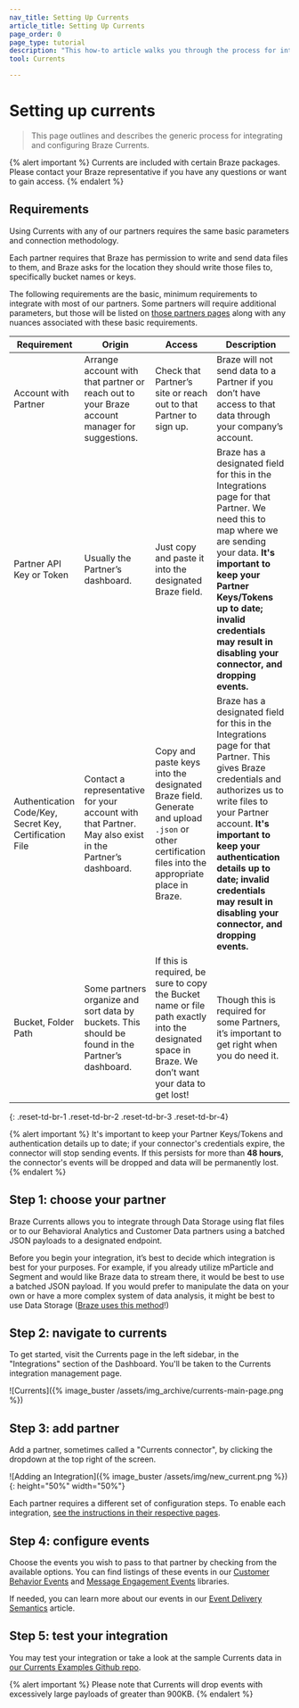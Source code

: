 ```yaml
---
nav_title: Setting Up Currents
article_title: Setting Up Currents
page_order: 0
page_type: tutorial
description: "This how-to article walks you through the process for integrating and configuring Braze Currents."
tool: Currents

---
```


# Setting up currents

> This page outlines and describes the generic process for integrating and configuring Braze Currents.

{% alert important %}
Currents are included with certain Braze packages. Please contact your Braze representative if you have any questions or want to gain access.
{% endalert %}

## Requirements

Using Currents with any of our partners requires the same basic parameters and connection methodology.

Each partner requires that Braze has permission to write and send data files to them, and Braze asks for the location they should write those files to, specifically bucket names or keys.

The following requirements are the basic, minimum requirements to integrate with most of our partners. Some partners will require additional parameters, but those will be listed on [those partners pages]({{site.baseurl}}/user_guide/data_and_analytics/braze_currents/available_partners/) along with any nuances associated with these basic requirements.

| Requirement | Origin | Access | Description
|---|---|---|---|
| Account with Partner | Arrange account with that partner or reach out to your Braze account manager for suggestions. | Check that Partner’s site or reach out to that Partner to sign up. | Braze will not send data to a Partner if you don’t have access to that data through your company’s account.
| Partner API Key or Token | Usually the Partner’s dashboard. | Just copy and paste it into the designated Braze field. | Braze has a designated field for this in the Integrations page for that Partner. We need this to map where we are sending your data. **It's important to keep your Partner Keys/Tokens up to date; invalid credentials may result in disabling your connector, and dropping events.**
| Authentication Code/Key, Secret Key, Certification File | Contact a representative for your account with that Partner. May also exist in the Partner’s dashboard. | Copy and paste keys into the designated Braze field. Generate and upload `.json` or other certification files into the appropriate place in Braze. | Braze has a designated field for this in the Integrations page for that Partner. This gives Braze credentials and authorizes us to write files to your Partner account. **It's important to keep your authentication details up to date; invalid credentials may result in disabling your connector, and dropping events.**
| Bucket, Folder Path | Some partners organize and sort data by buckets. This should be found in the Partner’s dashboard. | If this is required, be sure to copy the Bucket name or file path exactly into the designated space in Braze. We don’t want your data to get lost! | Though this is required for some Partners, it’s important to get right when you do need it. |
{: .reset-td-br-1 .reset-td-br-2 .reset-td-br-3  .reset-td-br-4}

{% alert important %}
It's important to keep your Partner Keys/Tokens and authentication details up to date; if your connector's credentials expire, the connector will stop sending events. If this persists for more than **48 hours**, the connector's events will be dropped and data will be permanently lost.
{% endalert %}


## Step 1: choose your partner

Braze Currents allows you to integrate through Data Storage using flat files or to our Behavioral Analytics and Customer Data partners using a batched JSON payloads to a designated endpoint.  

Before you begin your integration, it’s best to decide which integration is best for your purposes. For example, if you already utilize mParticle and Segment and would like Braze data to stream there, it would be best to use a batched JSON payload. If you would prefer to manipulate the data on your own or have a more complex system of data analysis, it might be best to use Data Storage ([Braze uses this method]({{site.baseurl}}/user_guide/data_and_analytics/braze_currents/how_braze_uses_currents/)!)

## Step 2: navigate to currents
To get started, visit the Currents page in the left sidebar, in the "Integrations" section of the Dashboard. You'll be taken to the Currents integration management page.

![Currents]({% image_buster /assets/img_archive/currents-main-page.png %})

## Step 3: add partner
Add a partner, sometimes called a "Currents connector", by clicking the dropdown at the top right of the screen.

![Adding an Integration]({% image_buster /assets/img/new_current.png %}){: height="50%" width="50%"}

Each partner requires a different set of configuration steps. To enable each integration, [see the instructions in their respective pages]({{site.baseurl}}/user_guide/data_and_analytics/braze_currents/available_partners/).

## Step 4: configure events

Choose the events you wish to pass to that partner by checking from the available options. You can find listings of these events in our [Customer Behavior Events]({{site.baseurl}}/user_guide/data_and_analytics/braze_currents/customer_behavior_events/) and [Message Engagement Events]({{site.baseurl}}/user_guide/data_and_analytics/braze_currents/message_engagement_events/) libraries.

If needed, you can learn more about our events in our [Event Delivery Semantics]({{site.baseurl}}/user_guide/data_and_analytics/braze_currents/event_delivery_semantics/) article.

## Step 5: test your integration

You may test your integration or take a look at the sample Currents data in [our Currents Examples Github repo](https://github.com/Appboy/currents-examples).

{% alert important %}
Please note that Currents will drop events with excessively large payloads of greater than 900KB. 
{% endalert %}
